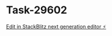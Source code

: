# Task-29602

[Edit in StackBlitz next generation editor ⚡️](https://stackblitz.com/~/github.com/kevin-turing/Task-29602)